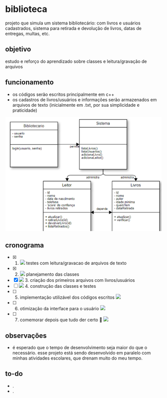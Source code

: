 # biblioteca
projeto que simula um sistema bibliotecário: com livros e usuários cadastrados, sistema para retirada e devolução de livros, datas de entregas, multas, etc.

## objetivo
estudo e reforço do aprendizado sobre classes e leitura/gravação de arquivos

## funcionamento
- os códigos serão escritos principalmente em c++
- os cadastros de livros/usuários e informações serão armazenados em arquivos de texto (inicialmente em .txt, por sua simplicidade e praticidade)

![diagrama](diagrama.PNG)


## cronograma
- [x] 1. ![](https://geps.dev/progress/100) testes com leitura/gravacao de arquivos de texto
- [x] 2. ![](https://geps.dev/progress/100) planejamento das classes
- [x] ![](https://geps.dev/progress/100) 3. criação dos primeiros arquivos com livros/usuários
- [ ] ![](https://geps.dev/progress/40) 4. construção das classes e testes
- [ ] 5. implementação utilizável dos códigos escritos ![](https://geps.dev/progress/30)
- [ ] 6. otimização da interface para o usuário ![](https://geps.dev/progress/20)
- [ ] 7. comemorar depois que tudo der certo :tada: ![](https://geps.dev/progress/0)

## observações
- é esperado que o tempo de desenvolvimento seja maior do que o necessário. esse projeto está sendo desenvolvido em paralelo com minhas atividades escolares, que drenam muito do meu tempo.

## to-do
- .
- .
